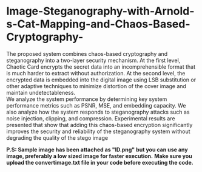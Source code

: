 # Image-Steganography-with-Arnold-s-Cat-Mapping-and-Chaos-Based-Cryptography-
The proposed system combines chaos-based cryptography and  steganography into a two-layer security mechanism. 
At the first level, Chaotic Card encrypts the secret data into an incomprehensible format that is much harder to extract without authorization.
At the second level, the encrypted data is embedded into the digital image using  LSB substitution or other adaptive techniques to minimize distortion of the cover image and maintain undetectableness.  
We analyze the system performance by determining key system performance metrics  such as PSNR, MSE, and embedding capacity. 
We also analyze  how the system responds to steganography attacks such as noise injection, clipping, and compression. Experimental results are presented that show that adding this chaos-based encryption significantly improves the security and reliability of the steganography system without degrading the quality of the stego image

**P.S: Sample image has been attached as "ID.png" but you can use any image, preferably a low sized image for faster execution.**
**Make sure you upload the convertimage.txt file in your code before executing the code.**
